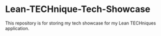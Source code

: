 # Lean-TECHnique-Tech-Showcase
This repository is for storing my tech showcase for my Lean TECHniques application.
